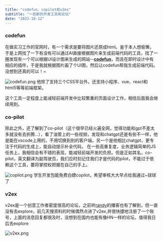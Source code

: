 ```yaml
---
title: "codefun、copilot和v2ex"
subtitle: "一些新的开发工具和论坛"
date: "2023-10-12"
---
```


### codefun

在做实习工作的官网时，有一个需求是要将图片还原成html。鉴于本人想偷懒，于是上网找了一下有没有可以通过AI直接根据图片来生成前端代码的工具，找了一圈发现有一个可以根据UI设计图来生成的网站--[**codefun**](https://code.fun/)，而且在即时设计中有相应的插件，于是我就根据图片画了个UI图，然后让codefun帮我生成前端代码。没想到还真的可以！~

![codefun.png](/images/codefun.png)
他除了支持三个CSS平台外，还支持小程序、vue、react和html5等等前端框架。

这个工具一定程度上能减轻前端开发中比较繁重的页面设计工作，相信后面我会继续用到。


### co-pilot
除此之外，还了解到了co-pilot（这个很早已经火遍全网，觉得功能和gpt不差太多就没有去折腾...），看了油管上的一些视频，发现和chatgpt还是有些不一样，他是能在vscode上用的，不用切换到别的客户端，另一个是他相比chatgpt，更专注于代码的生成上，能自动提示补全代码，
在一些高重复度，业务逻辑简单的JS任务上，我相信会有不错的表现，能减轻前端开发的负担。但是正如其名，co-pilot，英文翻译为副驾驶员，我们应时刻记住我们才是代码的pilot，不能过于依赖这个工具，要将掌控权把握在自己的手上。

![copilot.png](/images/copilot.png)
学生开发包能免费白嫖copilot，希望审核大大早点给我通过~球球了


### v2ex

v2ex是一个创意工作者密度很高的论坛，之前听[randy](https://lutaonan.com/)的播客也有了解到，但一直没有去explore，前几天搜资料的时候偶然点进了v2ex,并很快捷地注册了一个账号，上面的消息回复都很及时，没想到在国内也能有像HN一样的论坛，值得我日后去explore

![v2ex.png](/images/v2ex.png)
